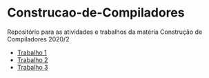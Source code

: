 # Construcao-de-Compiladores
Repositório para as atividades e trabalhos da matéria Construção de Compiladores 2020/2

- [Trabalho 1](https://github.com/Caotichazard/Construcao-de-Compiladores/tree/main/Trabalho-1)
- [Trabalho 2](https://github.com/Caotichazard/Construcao-de-Compiladores/tree/main/Trabalho-2)
- [Trabalho 3](https://github.com/Caotichazard/Construcao-de-Compiladores/tree/main/Trabalho-3)